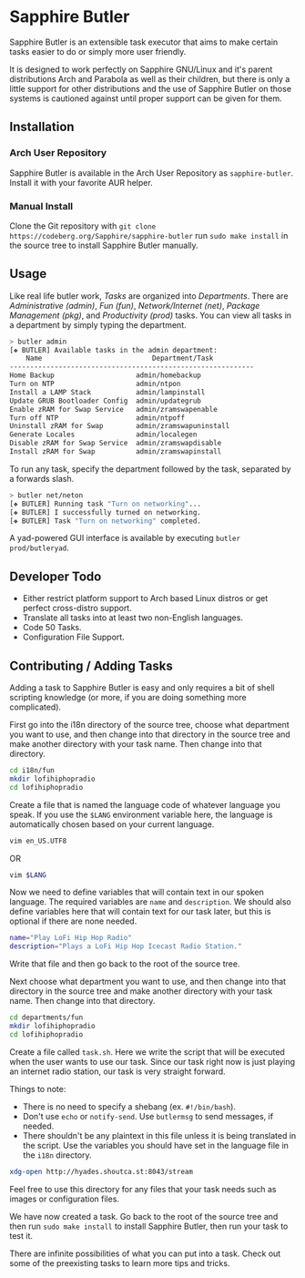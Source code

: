 # Sapphire Butler

Sapphire Butler is an extensible task executor that aims to make certain tasks easier to do or simply more user friendly. 

It is designed to work perfectly on Sapphire GNU/Linux and it's parent distributions Arch and Parabola as well as their children, but there is only a little support for other distributions and the use of Sapphire Butler on those systems is cautioned against until proper support can be given for them.

## Installation

### Arch User Repository

Sapphire Butler is available in the Arch User Repository as `sapphire-butler`. Install it with your favorite AUR helper.

### Manual Install

Clone the Git repository with `git clone https://codeberg.org/Sapphire/sapphire-butler` run `sudo make install` in the source tree to install Sapphire Butler manually.

## Usage

Like real life butler work, *Tasks* are organized into *Departments*. There are *Administrative (admin)*, *Fun (fun)*, *Network/Internet (net)*, *Package Management (pkg)*, and *Productivity (prod)* tasks. You can view all tasks in a department by simply typing the department.

```bash
> butler admin
[❖ BUTLER] Available tasks in the admin department:
	Name                           Department/Task               
------------------------------------------------------------
Home Backup                    admin/homebackup              
Turn on NTP                    admin/ntpon                   
Install a LAMP Stack           admin/lampinstall             
Update GRUB Bootloader Config  admin/updategrub              
Enable zRAM for Swap Service   admin/zramswapenable          
Turn off NTP                   admin/ntpoff                  
Uninstall zRAM for Swap        admin/zramswapuninstall       
Generate Locales               admin/localegen               
Disable zRAM for Swap Service  admin/zramswapdisable         
Install zRAM for Swap          admin/zramswapinstall        
```

To run any task, specify the department followed by the task, separated by a forwards slash.

```bash
> butler net/neton
[❖ BUTLER] Running task "Turn on networking"...
[❖ BUTLER] I successfully turned on networking.
[❖ BUTLER] Task "Turn on networking" completed.
```

A yad-powered GUI interface is available by executing `butler prod/butleryad`.

## Developer Todo

* Either restrict platform support to Arch based Linux distros or get perfect cross-distro support.
* Translate all tasks into at least two non-English languages.
* Code 50 Tasks.
* Configuration File Support.

## Contributing / Adding Tasks

Adding a task to Sapphire Butler is easy and only requires a bit of shell scripting knowledge (or more, if you are doing something more complicated). 

First go into the i18n directory of the source tree, choose what department you want to use, and then change into that directory in the source tree and make another directory with your task name. Then change into that directory.

```bash
cd i18n/fun
mkdir lofihiphopradio
cd lofihiphopradio
```

Create a file that is named the language code of whatever language you speak. If you use the `$LANG` environment variable here, the language is automatically chosen based on your current language.

```bash
vim en_US.UTF8
```

OR

```bash
vim $LANG
```

Now we need to define variables that will contain text in our spoken language. The required variables are `name` and `description`. We should also define variables here that will contain text for our task later, but this is optional if there are none needed.

```bash
name="Play LoFi Hip Hop Radio"
description="Plays a LoFi Hip Hop Icecast Radio Station."
```

Write that file and then go back to the root of the source tree.

Next choose what department you want to use, and then change into that directory in the source tree and make another directory with your task name. Then change into that directory.

```bash
cd departments/fun
mkdir lofihiphopradio
cd lofihiphopradio
```

Create a file called `task.sh`. Here we write the script that will be executed when the user wants to use our task. Since our task right now is just playing an internet radio station, our task is very straight forward.

Things to note:
* There is no need to specify a shebang (ex. `#!/bin/bash`).
* Don't use `echo` or `notify-send`. Use `butlermsg` to send messages, if needed.
* There shouldn't be any plaintext in this file unless it is being translated in the script. Use the variables you should have set in the language file in the `i18n` directory.

```bash
xdg-open http://hyades.shoutca.st:8043/stream
```

Feel free to use this directory for any files that your task needs such as images or configuration files.

We have now created a task. Go back to the root of the source tree and then run `sudo make install` to install Sapphire Butler, then run your task to test it.

There are infinite possibilities of what you can put into a task. Check out some of the preexisting tasks to learn more tips and tricks.
